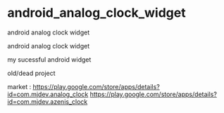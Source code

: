 android_analog_clock_widget
===========================

android analog clock widget


android analog clock widget

my sucessful android widget

old/dead project

market : 
https://play.google.com/store/apps/details?id=com.mjdev.analog_clock
https://play.google.com/store/apps/details?id=com.mjdev.azenis_clock

